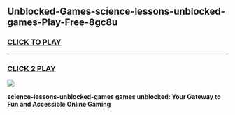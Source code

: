 
## Unblocked-Games-science-lessons-unblocked-games-Play-Free-8gc8u
<h3>
<a href="https://premium76.site?title=science-lessons-unblocked-games&ref=18A1">CLICK TO PLAY</a></h3>
<hr>

<h3>
<a href="https://premium76.site?title=science-lessons-unblocked-games&ref=18A1">CLICK 2 PLAY</a>
  
</h3>

<a href="https://premium76.site?title=science-lessons-unblocked-games&ref=18A1"><img src="https://clearcache.store/games.png"></a>


**science-lessons-unblocked-games games unblocked: Your Gateway to Fun and Accessible Online Gaming**
